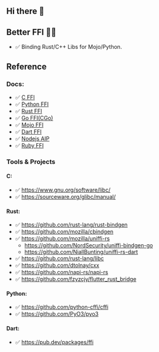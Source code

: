 ## Hi there 👋

<!--

**Here are some ideas to get you started:**

🙋‍♀️ A short introduction - what is your organization all about?
🌈 Contribution guidelines - how can the community get involved?
👩‍💻 Useful resources - where can the community find your docs? Is there anything else the community should know?
🍿 Fun facts - what does your team eat for breakfast?
🧙 Remember, you can do mighty things with the power of [Markdown](https://docs.github.com/github/writing-on-github/getting-started-with-writing-and-formatting-on-github/basic-writing-and-formatting-syntax)
-->

## Better FFI 👩‍💻 

- ✅ Binding Rust/C++ Libs for Mojo/Python.



## Reference

### Docs:

- ✅ [C FFI](https://en.wikipedia.org/wiki/Foreign_function_interface)
- ✅ [Python FFI](https://cffi-zh-cn.readthedocs.io/zh/latest/)
- ✅ [Rust FFI](https://doc.rust-lang.org/nomicon/ffi.html)
- ✅ [Go FFI(CGo)](https://pkg.go.dev/cmd/cgo)
- ✅ [Mojo FFI](https://docs.modular.com/mojo/stdlib/sys/ffi/)
- ✅ [Dart FFI](https://dart.cn/interop/c-interop/)
- ✅ [Nodejs AIP](https://github.com/napi-rs/napi-rs)
- ✅ [Ruby FFI](https://github.com/ffi/ffi)

### Tools & Projects

#### C:

- ✅ https://www.gnu.org/software/libc/
- ✅ https://sourceware.org/glibc/manual/



#### Rust:

- ✅ https://github.com/rust-lang/rust-bindgen
- ✅ https://github.com/mozilla/cbindgen
- ✅ https://github.com/mozilla/uniffi-rs
    - https://github.com/NordSecurity/uniffi-bindgen-go
    - https://github.com/NiallBunting/uniffi-rs-dart
- ✅ https://github.com/rust-lang/libc
- ✅ https://github.com/dtolnay/cxx
- ✅ https://github.com/napi-rs/napi-rs
- ✅ https://github.com/fzyzcjy/flutter_rust_bridge


#### Python:

- ✅ https://github.com/python-cffi/cffi
- ✅ https://github.com/PyO3/pyo3


#### Dart:

- ✅ https://pub.dev/packages/ffi
